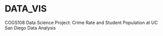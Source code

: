 # DATA_VIS
COGS108 Data Science Project: Crime Rate and Student Population at UC San Diego Data Analysis 
